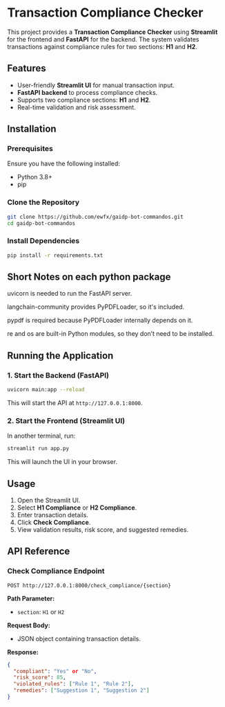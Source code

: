 # Transaction Compliance Checker

This project provides a **Transaction Compliance Checker** using **Streamlit** for the frontend and **FastAPI** for the backend. The system validates transactions against compliance rules for two sections: **H1** and **H2**.

## Features
- User-friendly **Streamlit UI** for manual transaction input.
- **FastAPI backend** to process compliance checks.
- Supports two compliance sections: **H1** and **H2**.
- Real-time validation and risk assessment.

## Installation

### Prerequisites
Ensure you have the following installed:
- Python 3.8+
- pip

### Clone the Repository
```sh
git clone https://github.com/ewfx/gaidp-bot-commandos.git
cd gaidp-bot-commandos
```


### Install Dependencies
```sh
pip install -r requirements.txt
```
## Short Notes on each python package
uvicorn is needed to run the FastAPI server.

langchain-community provides PyPDFLoader, so it's included.

pypdf is required because PyPDFLoader internally depends on it.

re and os are built-in Python modules, so they don’t need to be installed.

## Running the Application

### 1. Start the Backend (FastAPI)
```sh
uvicorn main:app --reload
```
This will start the API at `http://127.0.0.1:8000`.

### 2. Start the Frontend (Streamlit UI)
In another terminal, run:
```sh
streamlit run app.py
```
This will launch the UI in your browser.

## Usage
1. Open the Streamlit UI.
2. Select **H1 Compliance** or **H2 Compliance**.
3. Enter transaction details.
4. Click **Check Compliance**.
5. View validation results, risk score, and suggested remedies.

## API Reference
### Check Compliance Endpoint
```
POST http://127.0.0.1:8000/check_compliance/{section}
```
**Path Parameter:**
- `section`: `H1` or `H2`

**Request Body:**
- JSON object containing transaction details.

**Response:**
```json
{
  "compliant": "Yes" or "No",
  "risk_score": 85,
  "violated_rules": ["Rule 1", "Rule 2"],
  "remedies": ["Suggestion 1", "Suggestion 2"]
}
```



